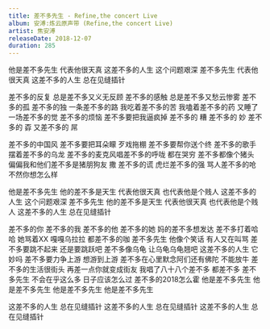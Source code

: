 ```yaml
---
title: 差不多先生 - Refine,the concert Live
album: 安溥:炼云原声带 (Refine,the concert Live)
artist: 焦安溥
releaseDate: 2018-12-07
duration: 285
---
```

他是差不多先生 代表他很天真
这差不多的人生 这个问题艰深
差不多先生 代表他很天真
这差不多的人生 总在见缝插针

差不多的反复 总是差不多又义无反顾
差不多的感触 总是差不多又愁云惨雾
差不多的孤 差不多的独
一条差不多的路 我吃着差不多的苦
我嗑着差不多的药 又睡了一场差不多的觉
差不多的烦恼 差不多要把我逼疯掉
差不多的 糟 差不多的 妙
差不多的 孬 又差不多的 屌

差不多的中国风 差不多要把耳朵矇
歹戏拖棚 差不多要帮你送个终
差不多的歌手摆着差不多的乌龙
差不多的麦克风唱差不多的呼咙
都在哭穷 差不多都像个猪头
偏偏我和他们差不多是猪朋狗友
撒 差不多的谎 虎烂差不多的强
骂人差不多的呛 不然你想怎么样

他是差不多先生 他的差不多是天生
代表他很天真 也代表他是个贱人
这差不多的人生 这个问题艰深
差不多先生 他的差不多是天生
代表他很天真 也代表他是个贱人
这差不多的人生 总在见缝插针

差不多的你 差不多的我
差不多的他 差不多的她
妈的差不多想发达 差不多打着哈哈
她骂着XX 嘎嘎乌拉拉 都差不多的咖
差不多先生 他像个笑话 有人又在叫骂
差不多要跳不起来 还是要跳跃吧
差不多像乌龟 让乌龟乌龟翘吧
这差不多的人生 它妙吗
差不多要力争上游 想游到上游
差不多在心里默念阿们还有佛陀 不能放牛
差不多的生活很街头 再差一点你就变成街友
我唱了八十八个差不多 都差不多
差不多先生 不会在乎这么多
日子应该怎么过 差不多的2018怎么霍
他是差不多先生
他是差不多先生
他是差不多先生
他是差不多先生

这差不多的人生 总在见缝插针
这差不多的人生 总在见缝插针
这差不多的人生 总在见缝插针